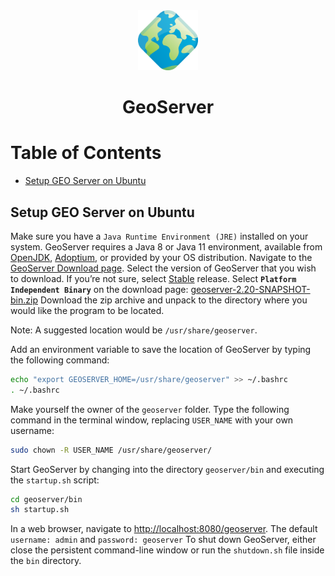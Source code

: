 <div align="center">
  <a href="http://geoserver.org/">
    <img alt="geoserver" src="../logos/geoserver.png" height="96" width="96"/>
  </a>
  <h1>GeoServer</h1>
</div>

# Table of Contents

- [Setup GEO Server on Ubuntu](#setup-geo-server-on-ubuntu)

## Setup GEO Server on Ubuntu

Make sure you have a `Java Runtime Environment (JRE)` installed on your system. GeoServer requires a Java 8 or Java 11 environment, available from [OpenJDK](https://openjdk.java.net/), [Adoptium](https://adoptium.net/), or provided by your OS distribution.
Navigate to the [GeoServer Download page](http://geoserver.org/download).
Select the version of GeoServer that you wish to download. If you’re not sure, select [Stable](http://geoserver.org/release/stable) release.
Select **`Platform Independent Binary`** on the download page: [geoserver-2.20-SNAPSHOT-bin.zip](https://build.geoserver.org/geoserver/2.20.x/geoserver-2.20.x-latest-bin.zip)
Download the zip archive and unpack to the directory where you would like the program to be located.

Note: A suggested location would be `/usr/share/geoserver`.

Add an environment variable to save the location of GeoServer by typing the following command:

```sh
echo "export GEOSERVER_HOME=/usr/share/geoserver" >> ~/.bashrc
. ~/.bashrc
```

Make yourself the owner of the `geoserver` folder. Type the following command in the terminal window, replacing `USER_NAME` with your own username:

```sh
sudo chown -R USER_NAME /usr/share/geoserver/
```

Start GeoServer by changing into the directory `geoserver/bin` and executing the `startup.sh` script:

```sh
cd geoserver/bin
sh startup.sh
```

In a web browser, navigate to [http://localhost:8080/geoserver](http://localhost:8080/geoserver).
The default `username: admin` and `password: geoserver`
To shut down GeoServer, either close the persistent command-line window or run the `shutdown.sh` file inside the `bin` directory.
